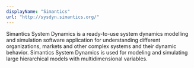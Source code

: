 ```yaml
---
displayName: "Simantics"
url: "http://sysdyn.simantics.org/"
---
```


Simantics System Dynamics is a ready-to-use system dynamics modelling and simulation software application for understanding different organizations, markets and other complex systems and their dynamic behavior. Simantics System Dynamics is used for modeling and simulating large hierarchical models with multidimensional variables. 